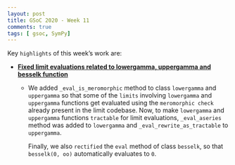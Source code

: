 ```yaml
---
layout: post
title: GSoC 2020 - Week 11
comments: true
tags: [ gsoc, SymPy]
---
```


Key `highlights` of this week’s work are:

* **[Fixed limit evaluations related to lowergamma, uppergamma and besselk function](https://github.com/sympy/sympy/pull/19990)**

  * We added `_eval_is_meromorphic` method to class `lowergamma` and `uppergamma` so that some of the `limits` involving `lowergamma` and `uppergamma` functions 
    get evaluated using the `meromorphic check` already present in the limit codebase. Now, to make `lowergamma` and `uppergamma` functions `tractable` for limit evaluations, 
    `_eval_aseries` method was added to `lowergamma` and `_eval_rewrite_as_tractable` to `uppergamma`. 
    
    Finally, we also `rectified` the `eval` method of class `besselk`, so that `besselk(0, oo)` automatically evaluates to `0`. 
